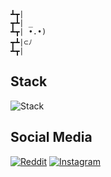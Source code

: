 ```
┻┳|
┳┻| _
┻┳| •.•)
┳┻|⊂ﾉ
┻┳|
```

## Stack
![Stack](https://skillicons.dev/icons?i=java,docker,postgres)

## Social Media

[![Reddit](https://www.reddit.com/favicon.ico)](https://www.reddit.com/user/max-mielchen)
[![Instagram](https://www.instagram.com/favicon.ico)](https://www.instagram.com/maxmielchen/)

